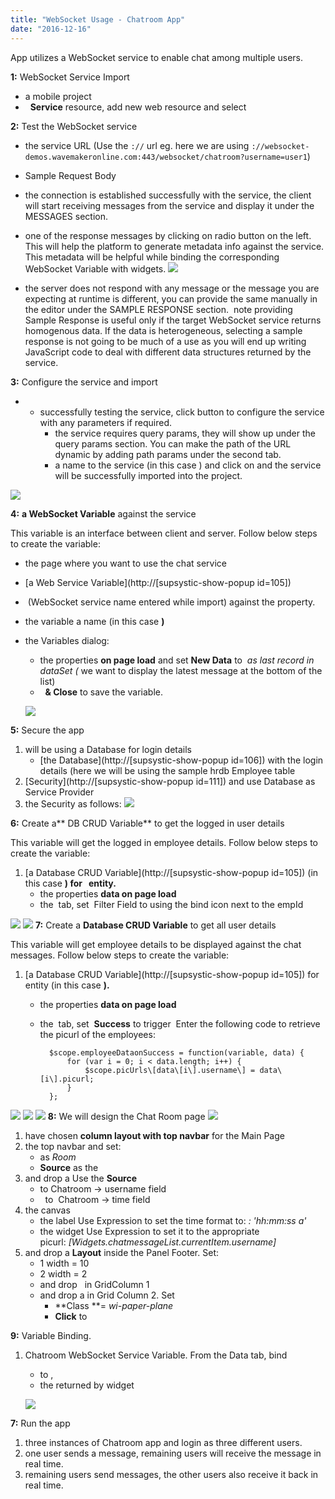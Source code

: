 ```yaml
---
title: "WebSocket Usage - Chatroom App"
date: "2016-12-16"
---
```


App utilizes a WebSocket service to enable chat among multiple users.

**1:** WebSocket Service Import

- a mobile project
-   **Service** resource, add new web resource and select

**2:** Test the WebSocket service

- the service URL (Use the `://` url eg. here we are using `://websocket-demos.wavemakeronline.com:443/websocket/chatroom?username=user1`)
- Sample Request Body

- the connection is established successfully with the service, the client will start receiving messages from the service and display it under the MESSAGES section.
- one of the response messages by clicking on radio button on the left. This will help the platform to generate metadata info against the service. This metadata will be helpful while binding the corresponding WebSocket Variable with widgets. [![](../assets/wschat_msg.png)](../assets/wschat_msg.png)
- the server does not respond with any message or the message you are expecting at runtime is different, you can provide the same manually in the editor under the SAMPLE RESPONSE section.  note providing Sample Response is useful only if the target WebSocket service returns homogenous data. If the data is heterogeneous, selecting a sample response is not going to be much of a use as you will end up writing JavaScript code to deal with different data structures returned by the service.

**3:** Configure the service and import

- - successfully testing the service, click button to configure the service with any parameters if required.
    - the service requires query params, they will show up under the query params section. You can make the path of the URL dynamic by adding path params under the second tab.
    - a name to the service (in this case ) and click on and the service will be successfully imported into the project.

[![](../assets/wschat_config.png)](../assets/wschat_config.png)

**4:** **a WebSocket Variable** against the service

This variable is an interface between client and server. Follow below steps to create the variable:

- the page where you want to use the chat service
- [a Web Service Variable](http://[supsystic-show-popup id=105])
-  (WebSocket service name entered while import) against the property.
- the variable a name (in this case **)**
- the Variables dialog:
    
    - the properties **on page load** and set **New Data** to  _as last record in dataSet (_ we want to display the latest message at the bottom of the list)
    -   **& Close** to save the variable.
    
    [![](../assets/wschat_var.png)](../assets/wschat_var.png)

**5:** Secure the app

1. will be using a Database for login details
    - [the Database](http://[supsystic-show-popup id=106]) with the login details (here we will be using the sample hrdb Employee table
2. [Security](http://[supsystic-show-popup id=111]) and use Database as Service Provider
3. the Security as follows: [![](../assets/wschat_sec.png)](../assets/wschat_sec.png)

**6:** Create a** DB CRUD Variable** to get the logged in user details

This variable will get the logged in employee details. Follow below steps to create the variable:

1. [a Database CRUD Variable](http://[supsystic-show-popup id=105]) (in this case ****) for   entity.****
    - the properties **data on page load**
    - the  tab, set  Filter Field to using the bind icon next to the empId

[![](../assets/wschat_var1.png)](../assets/wschat_var1.png) [![](../assets/wschat_var1data.png)](../assets/wschat_var1data.png) **7:** Create a **Database CRUD Variable** to get all user details

This variable will get employee details to be displayed against the chat messages. Follow below steps to create the variable:

1. [a Database CRUD Variable](http://[supsystic-show-popup id=105]) for   entity (in this case ****).****
    - the properties **data on page load**
    - the  tab, set  **Success** to trigger  Enter the following code to retrieve the picurl of the employees:
        
            $scope.employeeDataonSuccess = function(variable, data) {
                for (var i = 0; i < data.length; i++) {
                    $scope.picUrls\[data\[i\].username\] = data\[i\].picurl;
                }
            };
        

[![](../assets/wschat_var2.png)](../assets/wschat_var2.png) [![](../assets/wschat_var2event.png)](../assets/wschat_var2event.png) [![](../assets/wschat_var2js.png)](../assets/wschat_var2js.png) **8:** We will design the Chat Room page [![](../assets/wschat_design.png)](../assets/wschat_design.png)

1. have chosen **column layout with top navbar** for the Main Page
2. the top navbar and set:
    - as _Room_
    - **Source** as the
3. and drop a Use  the **Source**
    - to Chatroom -> username field
    -   to  Chatroom -> time field
4. the canvas
    - the label Use Expression to set the time format to: _: 'hh:mm:ss a'_
    - the widget Use Expression to set it to the appropriate picurl: _\[Widgets.chatmessageList.currentItem.username\]_
5. and drop a **Layout** inside the Panel Footer. Set:
    - 1 width = 10
    - 2 width = 2
    - and drop   in GridColumn 1
    - and drop a in Grid Column 2. Set
        - **Class **\= _wi-paper-plane_
        - **Click** to

**9:** Variable Binding.

1. Chatroom WebSocket Service Variable. From the Data tab, bind
    
    - to ,
    - the returned by widget
    
    [![](../assets/wschat_vardata.png)](../assets/wschat_vardata.png)

**7:** Run the app

1. three instances of Chatroom app and login as three different users.
2. one user sends a message, remaining users will receive the message in real time.
3. remaining users send messages, the other users also receive it back in real time.

